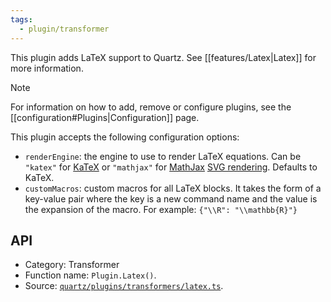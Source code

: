 ```yaml
---
tags:
  - plugin/transformer
---
```


This plugin adds LaTeX support to Quartz. See [[features/Latex|Latex]] for more information.

> [!note]
> For information on how to add, remove or configure plugins, see the [[configuration#Plugins|Configuration]] page.

This plugin accepts the following configuration options:

- `renderEngine`: the engine to use to render LaTeX equations. Can be `"katex"` for [KaTeX](https://katex.org/) or `"mathjax"` for [MathJax](https://www.mathjax.org/) [SVG rendering](https://docs.mathjax.org/en/latest/output/svg.html). Defaults to KaTeX.
- `customMacros`: custom macros for all LaTeX blocks. It takes the form of a key-value pair where the key is a new command name and the value is the expansion of the macro. For example: `{"\\R": "\\mathbb{R}"}`

## API

- Category: Transformer
- Function name: `Plugin.Latex()`.
- Source: [`quartz/plugins/transformers/latex.ts`](https://github.com/jackyzha0/quartz/blob/v4/quartz/plugins/transformers/latex.ts).
